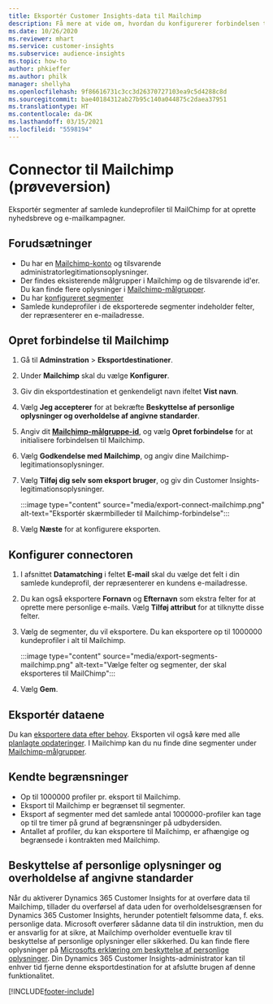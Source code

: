 ```yaml
---
title: Eksportér Customer Insights-data til Mailchimp
description: Få mere at vide om, hvordan du konfigurerer forbindelsen til Mailchimp.
ms.date: 10/26/2020
ms.reviewer: mhart
ms.service: customer-insights
ms.subservice: audience-insights
ms.topic: how-to
author: phkieffer
ms.author: philk
manager: shellyha
ms.openlocfilehash: 9f86616731c3cc3d26370727103ea9c5d4288c8d
ms.sourcegitcommit: bae40184312ab27b95c140a044875c2daea37951
ms.translationtype: HT
ms.contentlocale: da-DK
ms.lasthandoff: 03/15/2021
ms.locfileid: "5598194"
---
```

# <a name="connector-for-mailchimp-preview"></a>Connector til Mailchimp (prøveversion)

Eksportér segmenter af samlede kundeprofiler til MailChimp for at oprette nyhedsbreve og e-mailkampagner.

## <a name="prerequisites"></a>Forudsætninger

-   Du har en [Mailchimp-konto](https://mailchimp.com/) og tilsvarende administratorlegitimationsoplysninger.
-   Der findes eksisterende målgrupper i Mailchimp og de tilsvarende id'er. Du kan finde flere oplysninger i [Mailchimp-målgrupper](https://mailchimp.com/help/create-audience/).
-   Du har [konfigureret segmenter](segments.md)
-   Samlede kundeprofiler i de eksporterede segmenter indeholder felter, der repræsenterer en e-mailadresse.

## <a name="connect-to-mailchimp"></a>Opret forbindelse til Mailchimp

1. Gå til **Adminstration** > **Eksportdestinationer**.

1. Under **Mailchimp** skal du vælge **Konfigurer**.

1. Giv din eksportdestination et genkendeligt navn ifeltet **Vist navn**.

1. Vælg **Jeg accepterer** for at bekræfte **Beskyttelse af personlige oplysninger og overholdelse af angivne standarder**.

1. Angiv dit **[Mailchimp-målgruppe-id](https://mailchimp.com/help/find-audience-id/)**, og vælg **Opret forbindelse** for at initialisere forbindelsen til Mailchimp.

1. Vælg **Godkendelse med Mailchimp**, og angiv dine Mailchimp-legitimationsoplysninger.

1. Vælg **Tilføj dig selv som eksport bruger**, og giv din Customer Insights-legitimationsoplysninger.

   :::image type="content" source="media/export-connect-mailchimp.png" alt-text="Eksportér skærmbilleder til Mailchimp-forbindelse":::

1. Vælg **Næste** for at konfigurere eksporten.

## <a name="configure-the-connector"></a>Konfigurer connectoren

1. I afsnittet **Datamatching** i feltet **E-mail** skal du vælge det felt i din samlede kundeprofil, der repræsenterer en kundens e-mailadresse. 

1. Du kan også eksportere **Fornavn** og **Efternavn** som ekstra felter for at oprette mere personlige e-mails. Vælg **Tilføj attribut** for at tilknytte disse felter.

1. Vælg de segmenter, du vil eksportere. Du kan eksportere op til 1000000 kundeprofiler i alt til Mailchimp.

   :::image type="content" source="media/export-segments-mailchimp.png" alt-text="Vælge felter og segmenter, der skal eksporteres til MailChimp":::

1. Vælg **Gem**.

## <a name="export-the-data"></a>Eksportér dataene

Du kan [eksportere data efter behov](export-destinations.md). Eksporten vil også køre med alle [planlagte opdateringer](system.md#schedule-tab). I Mailchimp kan du nu finde dine segmenter under [Mailchimp-målgrupper](https://mailchimp.com/help/create-audience/).

## <a name="known-limitations"></a>Kendte begrænsninger

- Op til 1000000 profiler pr. eksport til Mailchimp.
- Eksport til Mailchimp er begrænset til segmenter.
- Eksport af segmenter med det samlede antal 1000000-profiler kan tage op til tre timer på grund af begrænsninger på udbydersiden. 
- Antallet af profiler, du kan eksportere til Mailchimp, er afhængige og begrænsede i kontrakten med Mailchimp.

## <a name="data-privacy-and-compliance"></a>Beskyttelse af personlige oplysninger og overholdelse af angivne standarder

Når du aktiverer Dynamics 365 Customer Insights for at overføre data til Mailchimp, tillader du overførsel af data uden for overholdelsesgrænsen for Dynamics 365 Customer Insights, herunder potentielt følsomme data, f. eks. personlige data. Microsoft overfører sådanne data til din instruktion, men du er ansvarlig for at sikre, at Mailchimp overholder eventuelle krav til beskyttelse af personlige oplysninger eller sikkerhed. Du kan finde flere oplysninger på [Microsofts erklæring om beskyttelse af personlige oplysninger](https://go.microsoft.com/fwlink/?linkid=396732).
Din Dynamics 365 Customer Insights-administrator kan til enhver tid fjerne denne eksportdestination for at afslutte brugen af denne funktionalitet.


[!INCLUDE[footer-include](../includes/footer-banner.md)]